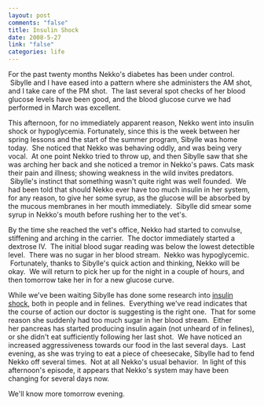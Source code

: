```yaml
--- 
layout: post
comments: "false"
title: Insulin Shock
date: 2008-5-27
link: "false"
categories: life
---
```

For the past twenty months Nekko's diabetes has been under control.  Sibylle and I have eased into a pattern where she administers the AM shot, and I take care of the PM shot.  The last several spot checks of her blood glucose levels have been good, and the blood glucose curve we had performed in March was excellent.

This afternoon, for no immediately apparent reason, Nekko went into insulin shock or hypoglycemia. Fortunately, since this is the week between her spring lessons and the start of the summer program, Sibylle was home today.  She noticed that Nekko was behaving oddly, and was being very vocal.  At one point Nekko tried to throw up, and then Sibylle saw that she was arching her back and she noticed a tremor in Nekko's paws. Cats mask their pain and illness; showing weakness in the wild invites predators.  Sibylle's instinct that something wasn't quite right was well founded.  We had been told that should Nekko ever have too much insulin in her system, for any reason, to give her some syrup, as the glucose will be absorbed by the mucous membranes in her mouth immediately.  Sibylle did smear some syrup in Nekko's mouth before rushing her to the vet's.

By the time she reached the vet's office, Nekko had started to convulse, stiffening and arching in the carrier.  The doctor immediately started a dextrose IV.  The initial blood sugar reading was below the lowest detectible level.  There was no sugar in her blood stream.  Nekko was hypoglycemic.  Fortunately, thanks to Sibylle's quick action and thinking, Nekko will be okay.  We will return to pick her up for the night in a couple of hours, and then tomorrow take her in for a new glucose curve.

While we've been waiting Sibylle has done some research into <a title="Hypoglycemia" href="http://www.catdiabetes.net/hypoglycemia.htm">insulin shock</a>, both in people and in felines.  Everything we've read indicates that the course of action our doctor is suggesting is the right one.  That for some reason she suddenly had too much sugar in her blood stream.  Either her pancreas has started producing insulin again (not unheard of in felines), or she didn't eat sufficiently following her last shot.  We have noticed an increased aggressiveness towards our food in the last several days.  Last evening, as she was trying to eat a piece of cheesecake, Sibylle had to fend Nekko off several times.  Not at all Nekko's usual behavior.  In light of this afternoon's episode, it appears that Nekko's system may have been changing for several days now.

We'll know more tomorrow evening.
